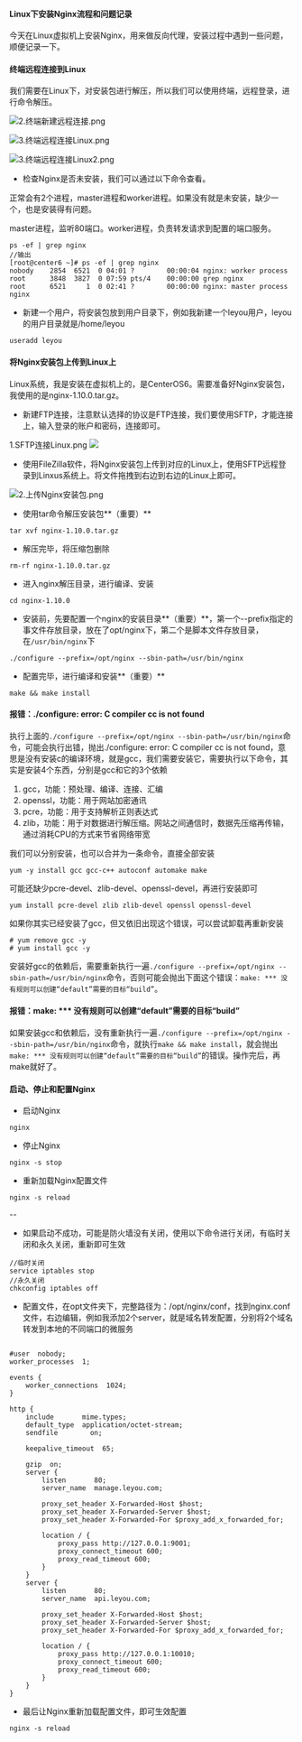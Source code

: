 #### Linux下安装Nginx流程和问题记录

今天在Linux虚拟机上安装Nginx，用来做反向代理，安装过程中遇到一些问题，顺便记录一下。

#### 终端远程连接到Linux

我们需要在Linux下，对安装包进行解压，所以我们可以使用终端，远程登录，进行命令解压。

![2.终端新建远程连接.png](https://user-gold-cdn.xitu.io/2020/6/2/172758269d52c0e4?w=929&h=655&f=png&s=386296)

![3.终端远程连接Linux.png](https://user-gold-cdn.xitu.io/2020/6/2/17275829179c0338?w=424&h=423&f=png&s=95345)

![3.终端远程连接Linux2.png](https://user-gold-cdn.xitu.io/2020/6/2/1727582d33e3e649?w=422&h=422&f=png&s=26379)

- 检查Nginx是否未安装，我们可以通过以下命令查看。

正常会有2个进程，master进程和worker进程。如果没有就是未安装，缺少一个，也是安装得有问题。

master进程，监听80端口。worker进程，负责转发请求到配置的端口服务。

```
ps -ef | grep nginx
//输出
[root@center6 ~]# ps -ef | grep nginx
nobody    2854  6521  0 04:01 ?        00:00:04 nginx: worker process
root      3848  3827  0 07:59 pts/4    00:00:00 grep nginx
root      6521     1  0 02:41 ?        00:00:00 nginx: master process nginx
```

- 新建一个用户，将安装包放到用户目录下，例如我新建一个leyou用户，leyou的用户目录就是/home/leyou

```
useradd leyou
```

#### 将Nginx安装包上传到Linux上

Linux系统，我是安装在虚拟机上的，是CenterOS6。需要准备好Nginx安装包，我使用的是nginx-1.10.0.tar.gz。

- 新建FTP连接，注意默认选择的协议是FTP连接，我们要使用SFTP，才能连接上，输入登录的账户和密码，连接即可。

1.SFTP连接Linux.png
![](https://user-gold-cdn.xitu.io/2020/6/2/172758206cd6bd76?w=812&h=463&f=png&s=68314)

- 使用FileZilla软件，将Nginx安装包上传到对应的Linux上，使用SFTP远程登录到Linxus系统上。将文件拖拽到右边到右边的Linux上即可。

![2.上传Nginx安装包.png](https://user-gold-cdn.xitu.io/2020/6/2/1727584e35e45ba8?w=1200&h=737&f=png&s=167940)

- 使用tar命令解压安装包**（重要）**

```
tar xvf nginx-1.10.0.tar.gz
```

- 解压完毕，将压缩包删除

```
rm-rf nginx-1.10.0.tar.gz
```

- 进入nginx解压目录，进行编译、安装

```
cd nginx-1.10.0
```

- 安装前，先要配置一个nginx的安装目录**（重要）**，第一个--prefix指定的事文件存放目录，放在了opt/nginx下，第二个是脚本文件存放目录，在`/usr/bin/nginx`下

```
./configure --prefix=/opt/nginx --sbin-path=/usr/bin/nginx
```

- 配置完毕，进行编译和安装**（重要）**

```
make && make install
```

#### 报错：./configure: error: C compiler cc is not found

执行上面的`./configure --prefix=/opt/nginx --sbin-path=/usr/bin/nginx`命令，可能会执行出错，抛出./configure: error: C compiler cc is not found，意思是没有安装c的编译环境，就是gcc，我们需要安装它，需要执行以下命令，其实是安装4个东西，分别是gcc和它的3个依赖

1. gcc，功能：预处理、编译、连接、汇编
1. openssl，功能：用于网站加密通讯
2. pcre，功能：用于支持解析正则表达式
3. zlib，功能：用于对数据进行解压缩。网站之间通信时，数据先压缩再传输，通过消耗CPU的方式来节省网络带宽

我们可以分别安装，也可以合并为一条命令，直接全部安装

```
yum -y install gcc gcc-c++ autoconf automake make
```

可能还缺少pcre-devel、zlib-devel、openssl-devel，再进行安装即可

```
yum install pcre-devel zlib zlib-devel openssl openssl-devel
```

如果你其实已经安装了gcc，但又依旧出现这个错误，可以尝试卸载再重新安装

```
# yum remove gcc -y
# yum install gcc -y 
```

安装好gcc的依赖后，需要重新执行一遍`./configure --prefix=/opt/nginx --sbin-path=/usr/bin/nginx`命令，否则可能会抛出下面这个错误：`make: *** 没有规则可以创建“default”需要的目标“build”`。

#### 报错：make: *** 没有规则可以创建“default”需要的目标“build”

如果安装gcc和依赖后，没有重新执行一遍`./configure --prefix=/opt/nginx --sbin-path=/usr/bin/nginx`命令，就执行`make && make install`，就会抛出`make: *** 没有规则可以创建“default”需要的目标“build”`的错误。操作完后，再make就好了。

#### 启动、停止和配置Nginx

- 启动Nginx

```
nginx
```

- 停止Nginx

```
nginx -s stop
```

- 重新加载Nginx配置文件

```
nginx -s reload
```

--

- 如果启动不成功，可能是防火墙没有关闭，使用以下命令进行关闭，有临时关闭和永久关闭，重新即可生效

```
//临时关闭
service iptables stop
//永久关闭
chkconfig iptables off
```

- 配置文件，在opt文件夹下，完整路径为：/opt/nginx/conf，找到nginx.conf文件，右边编辑，例如我添加2个server，就是域名转发配置，分别将2个域名转发到本地的不同端口的微服务

```

#user  nobody;
worker_processes  1;

events {
    worker_connections  1024;
}

http {
    include       mime.types;
    default_type  application/octet-stream;
    sendfile        on;
   
    keepalive_timeout  65;

    gzip  on;
	server {
        listen       80;
        server_name  manage.leyou.com;

        proxy_set_header X-Forwarded-Host $host;
        proxy_set_header X-Forwarded-Server $host;
        proxy_set_header X-Forwarded-For $proxy_add_x_forwarded_for;

        location / {
			proxy_pass http://127.0.0.1:9001;
			proxy_connect_timeout 600;
			proxy_read_timeout 600;
        }
    }
	server {
        listen       80;
        server_name  api.leyou.com;

        proxy_set_header X-Forwarded-Host $host;
        proxy_set_header X-Forwarded-Server $host;
        proxy_set_header X-Forwarded-For $proxy_add_x_forwarded_for;

        location / {
			proxy_pass http://127.0.0.1:10010;
			proxy_connect_timeout 600;
			proxy_read_timeout 600;
        }
    }
}
```

- 最后让Nginx重新加载配置文件，即可生效配置

```
nginx -s reload
```